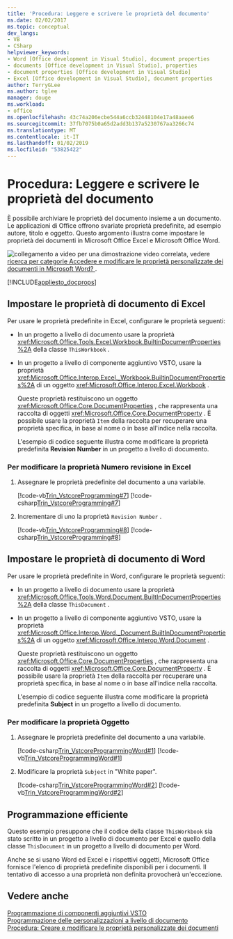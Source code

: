```yaml
---
title: 'Procedura: Leggere e scrivere le proprietà del documento'
ms.date: 02/02/2017
ms.topic: conceptual
dev_langs:
- VB
- CSharp
helpviewer_keywords:
- Word [Office development in Visual Studio], document properties
- documents [Office development in Visual Studio], properties
- document properties [Office development in Visual Studio]
- Excel [Office development in Visual Studio], document properties
author: TerryGLee
ms.author: tglee
manager: douge
ms.workload:
- office
ms.openlocfilehash: 43c74a206ecbe544a6ccb32448104e17a48aaee6
ms.sourcegitcommit: 37fb7075b0a65d2add3b137a5230767aa3266c74
ms.translationtype: MT
ms.contentlocale: it-IT
ms.lasthandoff: 01/02/2019
ms.locfileid: "53825422"
---
```

# <a name="how-to-read-from-and-write-to-document-properties"></a>Procedura: Leggere e scrivere le proprietà del documento
  È possibile archiviare le proprietà del documento insieme a un documento. Le applicazioni di Office offrono svariate proprietà predefinite, ad esempio autore, titolo e oggetto. Questo argomento illustra come impostare le proprietà dei documenti in Microsoft Office Excel e Microsoft Office Word.  
  
 ![collegamento a video](../vsto/media/playvideo.gif "collegamento a video") per una dimostrazione video correlata, vedere [ricerca per categorie Accedere e modificare le proprietà personalizzate dei documenti in Microsoft Word? ](http://go.microsoft.com/fwlink/?LinkId=136772).  
  
 [!INCLUDE[appliesto_docprops](../vsto/includes/appliesto-docprops-md.md)]  
  
## <a name="set-document-properties-in-excel"></a>Impostare le proprietà di documento di Excel  
 Per usare le proprietà predefinite in Excel, configurare le proprietà seguenti:  
  
- In un progetto a livello di documento usare la proprietà <xref:Microsoft.Office.Tools.Excel.Workbook.BuiltinDocumentProperties%2A> della classe `ThisWorkbook` .  
  
- In un progetto a livello di componente aggiuntivo VSTO, usare la proprietà <xref:Microsoft.Office.Interop.Excel._Workbook.BuiltinDocumentProperties%2A> di un oggetto <xref:Microsoft.Office.Interop.Excel.Workbook> .  
  
  Queste proprietà restituiscono un oggetto <xref:Microsoft.Office.Core.DocumentProperties> , che rappresenta una raccolta di oggetti <xref:Microsoft.Office.Core.DocumentProperty> . È possibile usare la proprietà `Item` della raccolta per recuperare una proprietà specifica, in base al nome o in base all'indice nella raccolta.  
  
  L'esempio di codice seguente illustra come modificare la proprietà predefinita **Revision Number** in un progetto a livello di documento.  
  
### <a name="to-change-the-revision-number-property-in-excel"></a>Per modificare la proprietà Numero revisione in Excel  
  
1.  Assegnare le proprietà predefinite del documento a una variabile.  
  
     [!code-vb[Trin_VstcoreProgramming#7](../vsto/codesnippet/VisualBasic/Trin_VstcoreProgrammingExcelVB/ThisWorkbook.vb#7)]
     [!code-csharp[Trin_VstcoreProgramming#7](../vsto/codesnippet/CSharp/Trin_VstcoreProgrammingExcelCS/ThisWorkbook.cs#7)]  
  
2.  Incrementare di uno la proprietà `Revision Number` .  
  
     [!code-vb[Trin_VstcoreProgramming#8](../vsto/codesnippet/VisualBasic/Trin_VstcoreProgrammingExcelVB/ThisWorkbook.vb#8)]
     [!code-csharp[Trin_VstcoreProgramming#8](../vsto/codesnippet/CSharp/Trin_VstcoreProgrammingExcelCS/ThisWorkbook.cs#8)]  
  
## <a name="set-document-properties-in-word"></a>Impostare le proprietà di documento di Word  
 Per usare le proprietà predefinite in Word, configurare le proprietà seguenti:  
  
- In un progetto a livello di documento usare la proprietà <xref:Microsoft.Office.Tools.Word.Document.BuiltInDocumentProperties%2A> della classe `ThisDocument` .  
  
- In un progetto a livello di componente aggiuntivo VSTO, usare la proprietà <xref:Microsoft.Office.Interop.Word._Document.BuiltInDocumentProperties%2A> di un oggetto <xref:Microsoft.Office.Interop.Word.Document> .  
  
  Queste proprietà restituiscono un oggetto <xref:Microsoft.Office.Core.DocumentProperties> , che rappresenta una raccolta di oggetti <xref:Microsoft.Office.Core.DocumentProperty> . È possibile usare la proprietà `Item` della raccolta per recuperare una proprietà specifica, in base al nome o in base all'indice nella raccolta.  
  
  L'esempio di codice seguente illustra come modificare la proprietà predefinita **Subject** in un progetto a livello di documento.  
  
### <a name="to-change-the-subject-property"></a>Per modificare la proprietà Oggetto  
  
1.  Assegnare le proprietà predefinite del documento a una variabile.  
  
     [!code-csharp[Trin_VstcoreProgrammingWord#1](../vsto/codesnippet/CSharp/Trin_VstcoreProgrammingWordCS/ThisDocument.cs#1)]
     [!code-vb[Trin_VstcoreProgrammingWord#1](../vsto/codesnippet/VisualBasic/Trin_VstcoreProgrammingWordVB/ThisDocument.vb#1)]  
  
2.  Modificare la proprietà `Subject` in "White paper".  
  
     [!code-csharp[Trin_VstcoreProgrammingWord#2](../vsto/codesnippet/CSharp/Trin_VstcoreProgrammingWordCS/ThisDocument.cs#2)]
     [!code-vb[Trin_VstcoreProgrammingWord#2](../vsto/codesnippet/VisualBasic/Trin_VstcoreProgrammingWordVB/ThisDocument.vb#2)]  
  
## <a name="robust-programming"></a>Programmazione efficiente  
 Questo esempio presuppone che il codice della classe `ThisWorkbook` sia stato scritto in un progetto a livello di documento per Excel e quello della classe `ThisDocument` in un progetto a livello di documento per Word.  
  
 Anche se si usano Word ed Excel e i rispettivi oggetti, Microsoft Office fornisce l'elenco di proprietà predefinite disponibili per i documenti. Il tentativo di accesso a una proprietà non definita provocherà un'eccezione.  
  
## <a name="see-also"></a>Vedere anche  
 [Programmazione di componenti aggiuntivi VSTO](../vsto/programming-vsto-add-ins.md)   
 [Programmazione delle personalizzazioni a livello di documento](../vsto/programming-document-level-customizations.md)   
 [Procedura: Creare e modificare le proprietà personalizzate dei documenti](../vsto/how-to-create-and-modify-custom-document-properties.md)  
